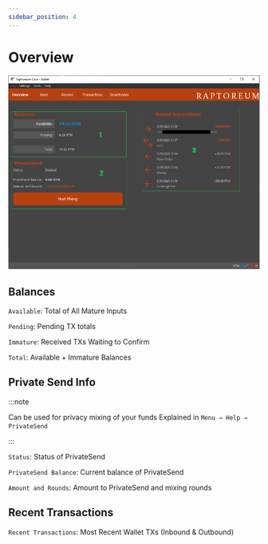 ```yaml
---
sidebar_position: 4
---
```


# Overview

![Syncing Bar](./assets/overview.png)

## Balances

`Available`: Total of All Mature Inputs

`Pending`: Pending TX totals

`Immature`: Received TXs Waiting to Confirm

`Total`: Available + Immature Balances

## Private Send Info

:::note

Can be used for privacy mixing of your funds Explained in `Menu → Help → PrivateSend`

:::

`Status`: Status of PrivateSend

`PrivateSend Balance`: Current balance of PrivateSend

`Amount and Rounds`: Amount to PrivateSend and mixing rounds

## Recent Transactions

`Recent Transactions`: Most Recent Wallet TXs (Inbound & Outbound)
